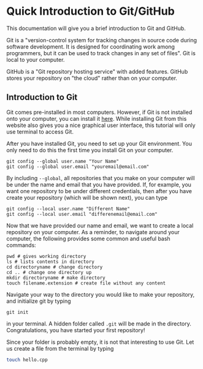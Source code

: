 # Quick Introduction to Git/GitHub

This documentation will give you a brief introduction to Git and GitHub.

Git is a "version-control system for tracking changes in source code during software development. It is designed for coordinating work among programmers, but it can be used to track changes in any set of files". Git is local to your computer.

GitHub is a "Git repository hosting service" with added features. GitHub stores your repository on "the cloud" rather than on your computer.

## Introduction to Git
Git comes pre-installed in most computers. However, if Git is not installed onto your computer, you can install it [here](https://git-scm.com/downloads). While installing Git from this website also gives you a nice graphical user interface, this tutorial will only use terminal to access Git.

After you have installed Git, you need to set up your Git environment. You only need to do this the first time you install Git on your computer.
```console
git config --global user.name "Your Name"
git config --global user.email "youremail@email.com"
```
By including `--global`, all repositories that you make on your computer will be under the name and email that you have provided. If, for example, you want one repository to be under different credentials, then after you have create your repository (which will be shown next), you can type
```console
git config --local user.name "Different Name"
git config --local user.email "differenemail@email.com"
```

Now that we have provided our name and email, we want to create a local repository on your computer. As a reminder, to navigate around your computer, the following provides some common and useful bash commands:
```console
pwd # gives working directory
ls # lists contents in directory
cd directoryname # change directory
cd .. # change one directory up
mkdir directoryname # make directory
touch filename.extension # create file without any content
```
Navigate your way to the directory you would like to make your repository, and initialize git by typing
```console
git init
```
in your terminal. A hidden folder called `.git` will be made in the directory. Congratulations, you have started your first repository!

Since your folder is probably empty, it is not that interesting to use Git. Let us create a file from the terminal by typing
```bash
touch hello.cpp
```
